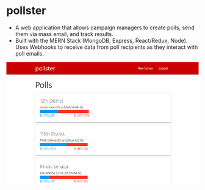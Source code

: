 # pollster

- A web application that allows campaign managers to create polls, send them via mass email, and track results.
- Built with the MERN Stack (MongoDB, Express, React/Redux, Node). Uses Webhooks to receive data from poll recipients as they interact with poll emails.

![homepage](https://raw.githubusercontent.com/jaisonpthomas/pollster/master/homepage.png "homepage")
